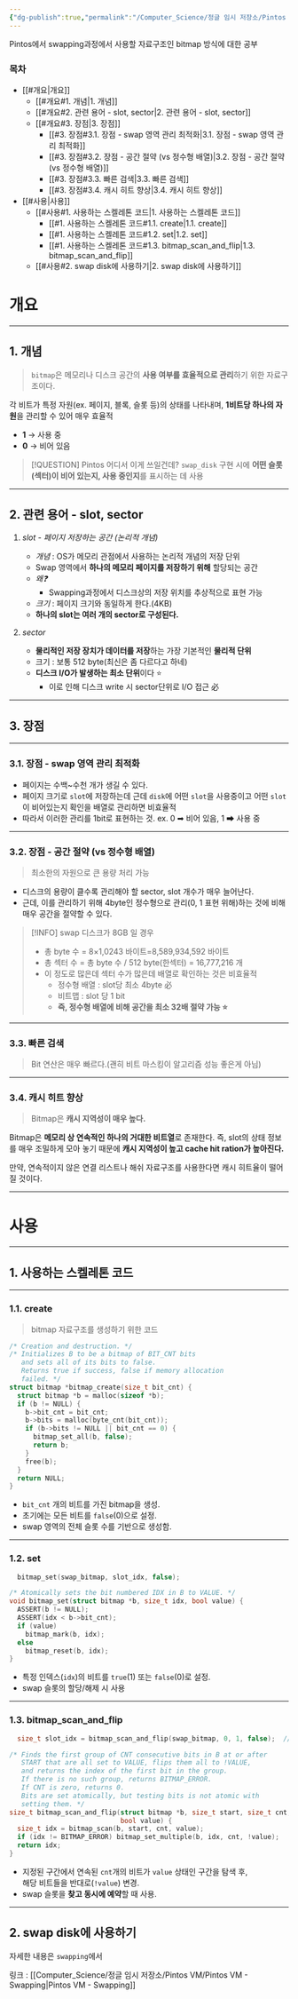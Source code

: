 ```yaml
---
{"dg-publish":true,"permalink":"/Computer_Science/정글 임시 저장소/Pintos VM/Pintos VM - Bitmap 자료구조 공부/","noteIcon":"","created":"2025-10-08T11:46:53.199+09:00","updated":"2025-10-15T16:22:33.491+09:00"}
---
```





Pintos에서 swapping과정에서 사용할 자료구조인 bitmap 방식에 대한 공부 

### 목차

- [[#개요|개요]]
	- [[#개요#1.  개념|1.  개념]]
	- [[#개요#2.  관련 용어 - slot, sector|2.  관련 용어 - slot, sector]]
	- [[#개요#3.  장점|3.  장점]]
		- [[#3.  장점#3.1.  장점 - swap 영역 관리 최적화|3.1.  장점 - swap 영역 관리 최적화]]
		- [[#3.  장점#3.2.  장점 - 공간 절약 (vs 정수형 배열)|3.2.  장점 - 공간 절약 (vs 정수형 배열)]]
		- [[#3.  장점#3.3.  빠른 검색|3.3.  빠른 검색]]
		- [[#3.  장점#3.4.  캐시 히트 향상|3.4.  캐시 히트 향상]]
- [[#사용|사용]]
	- [[#사용#1.  사용하는 스켈레톤 코드|1.  사용하는 스켈레톤 코드]]
		- [[#1.  사용하는 스켈레톤 코드#1.1.  create|1.1.  create]]
		- [[#1.  사용하는 스켈레톤 코드#1.2.  set|1.2.  set]]
		- [[#1.  사용하는 스켈레톤 코드#1.3.  bitmap_scan_and_flip|1.3.  bitmap_scan_and_flip]]
	- [[#사용#2.  swap disk에 사용하기|2.  swap disk에 사용하기]]

# 개요 

---
## 1.  개념 

> `bitmap`은 메모리나 디스크 공간의 **사용 여부를 효율적으로 관리**하기 위한 자료구조이다.

각 비트가 특정 자원(ex. 페이지, 블록, 슬롯 등)의 상태를 나타내며, **1비트당 하나의 자원**을 관리할 수 있어 매우 효율적 
- **1** → 사용 중    
- **0** → 비어 있음

>[!QUESTION] Pintos 어디서 이게 쓰일건데?
>`swap_disk` 구현 시에 **어떤 슬롯(섹터)이 비어 있는지, 사용 중인지**를 표시하는 데 사용

---
## 2.  관련 용어 - slot, sector 

1. *slot - 페이지 저장하는 공간 (논리적 개념)*
	- *개념* : OS가 메모리 관점에서 사용하는 논리적 개념의 저장 단위 
	- Swap 영역에서 **하나의 메모리 페이지를 저장하기 위해** 할당되는 공간 
	- *왜❓* 
		- Swapping과정에서 디스크상의 저장 위치를 추상적으로 표현 가능
	- *크기* : 페이지 크기와 동일하게 한다.(4KB)
	- **하나의 slot는 여러 개의 sector로 구성된다.**
	  
2. *sector* 
	- **물리적인 저장 장치가 데이터를 저장**하는 가장 기본적인 **물리적 단위** 
	- 크기 : 보통 512 byte(최신은 좀 다르다고 하네)
	- **디스크 I/O가 발생하는 최소 단위**이다 ⭐
		- 이로 인해 디스크 write 시 sector단위로 I/O 접근 必

---
## 3.  장점 

---
### 3.1.  장점 - swap 영역 관리 최적화 

- 페이지는 수백~수천 개가 생길 수 있다.
- 페이지 크기로 `slot`에 저장하는데 근데 `disk`에 어떤 `slot`을 사용중이고 어떤 `slot`이 비어있는지 확인을 배열로 관리하면 비효율적 
- 따라서 이러한 관리를 1bit로 표현하는 것. ex. 0 ➡ 비어 있음, 1 ➡ 사용 중 

---
### 3.2.  장점 - 공간 절약 (vs 정수형 배열)

> 최소한의 자원으로 큰 용량 처리 가능 

- 디스크의 용량이 클수록 관리해야 할 sector, slot 개수가 매우 늘어난다.
- 근데, 이를 관리하기 위해 4byte인 정수형으로 관리(0, 1 표현 위해)하는 것에 비해 매우 공간을 절약할 수 있다.

> [!INFO] swap 디스크가 8GB 일 경우
> - 총 byte 수 = 8×1,0243 바이트=8,589,934,592 바이트
> - 총 섹터 수 = 총 byte 수 / 512 byte(한섹터) = 16,777,216 개 
> - 이 정도로 많은데 섹터 수가 많은데 배열로 확인하는 것은 비효율적 
> 	- 정수형 배열 : slot당 최소 4byte 必
> 	- 비트맵 : slot 당 1 bit 
> 	- **즉, 정수형 배열에 비해 공간을 최소 32배 절약 가능 ⭐**

---
### 3.3.  빠른 검색 
> Bit 연산은 매우 빠르다.(괜히 비트 마스킹이 알고리즘 성능 좋은게 아님)


---
### 3.4.  캐시 히트 향상 
> Bitmap은 **캐시 지역성이 매우 높다.**

Bitmap은 **메모리 상 연속적인 하나의 거대한 비트열**로 존재한다. 즉, slot의 상태 정보를 매우 조밀하게 모아 놓기 때문에 **캐시 지역성이 높고 cache hit ration가 높아진다.**

만약, 연속적이지 않은 연결 리스트나 해쉬 자료구조를 사용한다면 캐시 히트율이 떨어질 것이다.


---
# 사용 

---
## 1.  사용하는 스켈레톤 코드

---
### 1.1.  create
> bitmap 자료구조를 생성하기 위한 코드

```c
/* Creation and destruction. */
/* Initializes B to be a bitmap of BIT_CNT bits
   and sets all of its bits to false.
   Returns true if success, false if memory allocation
   failed. */
struct bitmap *bitmap_create(size_t bit_cnt) {
  struct bitmap *b = malloc(sizeof *b);
  if (b != NULL) {
    b->bit_cnt = bit_cnt;
    b->bits = malloc(byte_cnt(bit_cnt));
    if (b->bits != NULL || bit_cnt == 0) {
      bitmap_set_all(b, false);
      return b;
    }
    free(b);
  }
  return NULL;
}
```
- `bit_cnt` 개의 비트를 가진 bitmap을 생성.
- 초기에는 모든 비트를 `false`(0)으로 설정.
- swap 영역의 전체 슬롯 수를 기반으로 생성함.

---
### 1.2.  set
```c
  bitmap_set(swap_bitmap, slot_idx, false);
```
```c
/* Atomically sets the bit numbered IDX in B to VALUE. */
void bitmap_set(struct bitmap *b, size_t idx, bool value) {
  ASSERT(b != NULL);
  ASSERT(idx < b->bit_cnt);
  if (value)
    bitmap_mark(b, idx);
  else
    bitmap_reset(b, idx);
}

```
- 특정 인덱스(`idx`)의 비트를 `true`(1) 또는 `false`(0)로 설정.
- swap 슬롯의 할당/해제 시 사용


---
### 1.3.  bitmap_scan_and_flip
```c
  size_t slot_idx = bitmap_scan_and_flip(swap_bitmap, 0, 1, false);  // false 는 빈거
```
```c
/* Finds the first group of CNT consecutive bits in B at or after
   START that are all set to VALUE, flips them all to !VALUE,
   and returns the index of the first bit in the group.
   If there is no such group, returns BITMAP_ERROR.
   If CNT is zero, returns 0.
   Bits are set atomically, but testing bits is not atomic with
   setting them. */
size_t bitmap_scan_and_flip(struct bitmap *b, size_t start, size_t cnt,
                            bool value) {
  size_t idx = bitmap_scan(b, start, cnt, value);
  if (idx != BITMAP_ERROR) bitmap_set_multiple(b, idx, cnt, !value);
  return idx;
}
```
- 지정된 구간에서 연속된 `cnt`개의 비트가 `value` 상태인 구간을 탐색 후,  
    해당 비트들을 반대로(`!value`) 변경.
- swap 슬롯을 **찾고 동시에 예약**할 때 사용.


---
## 2.  swap disk에 사용하기
자세한 내용은 `swapping`에서

링크 : [[Computer_Science/정글 임시 저장소/Pintos VM/Pintos VM - Swapping\|Pintos VM - Swapping]]